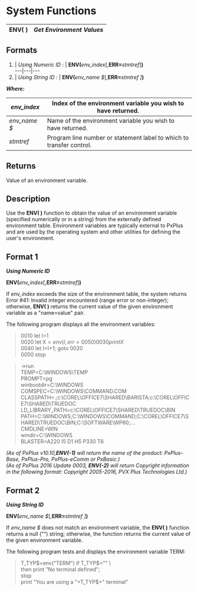 # System Functions

**ENV( )** |  **_Get Environment Values_**  
---|---  
  
##  Formats

1. |  _Using Numeric ID_ _:_ |  **ENV(**_env_index_[,**ERR=**_stmtref_]**)**  
---|---|---  
2. |  _Using String ID_ _:_ |  **ENV(**_env_name_ _$_[,**ERR=**_stmtref_ _]_**)**  
  
**_Where:_**

_env_index_ |  Index of the environment variable you wish to have returned.  
---|---  
_env_name_ _$_ |  Name of the environment variable you wish to have returned.  
_stmtref_ |  Program line number or statement label to which to transfer control.  
  
##  Returns

Value of an environment variable.

##  Description

Use the **ENV( )** function to obtain the value of an environment variable (specified numerically or in a string) from the externally defined environment table. Environment variables are typically external to PxPlus and are used by the operating system and other utilities for defining the user's environment.

##  Format 1

**_Using Numeric ID_**

**ENV(**_env_index_[,**ERR=**_stmtref_]**)**

If _env_index_ exceeds the size of the environment table, the system returns Error #41: Invalid integer encountered (range error or non-integer); otherwise, **ENV( )** returns the current value of the given environment variable as a "name=value" pair.

The following program displays all the environment variables:

> 0010 let I=1  
>  0020 let X$=env(I,err=0050)  
>  0030 print X$  
>  0040 let I=I+1; goto 0020  
>  0050 stop

> ->run  
>  TEMP=C:\WINDOWS\TEMP  
>  PROMPT=$p$g  
> winbootdir=C:\WINDOWS  
>  COMSPEC=C:\WINDOWS\COMMAND.COM  
>  CLASSPATH=.;c:\COREL\OFFICE7\SHARED\BARISTA;c:\COREL\OFFICE7\SHARED\TRUEDOC  
>  LD_LIBRARY_PATH=c:\COREL\OFFICE7\SHARED\TRUEDOC\BIN  
>  PATH=C:\WINDOWS;C:\WINDOWS\COMMAND;C:\COREL\OFFICE7\SHARED\TRUEDOC\BIN;C:\SOFTWARE\WP60;...  
>  CMDLINE=WIN  
> windir=C:\WINDOWS  
>  BLASTER=A220 I5 D1 H5 P330 T6

_(As of PxPlus v10.10,**ENV(-1)** will return the name of the product: PxPlus-Base, PxPlus-Pro, PxPlus-eComm or PxBasic.)  
(As of PxPlus 2016 Update 0003, **ENV(-2)** will return Copyright information in the following format: Copyright 2005-2016, PVX Plus Technologies Ltd.)_

##  Format 2

**_Using String ID_**

**ENV(**_env_name_ _$_[,**ERR=**_stmtref_ _]_**)**

If _env_name_ _$_ does not match an environment variable, the **ENV( )** function returns a null ("") string; otherwise, the function returns the current value of the given environment variable.

The following program tests and displays the environment variable TERM:

> T_TYP$=env("TERM")  
>  if T_TYP$="" \  
>  then print "No terminal defined";  
>  stop  
>  print "You are using a "+T_TYP$+" terminal"
